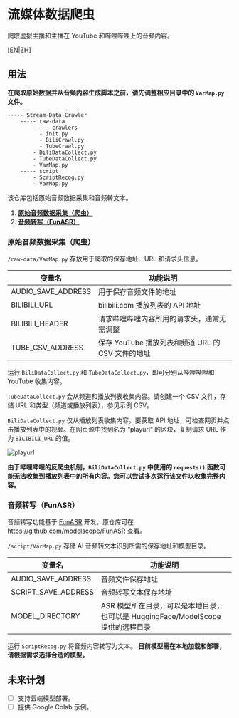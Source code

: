 # 流媒体数据爬虫

爬取虚拟主播和主播在 YouTube 和哔哩哔哩上的音频内容。

\[[EN](README-EN.md)|ZH\]

## 用法

**在爬取原始数据并从音频内容生成脚本之前，请先调整相应目录中的 `VarMap.py` 文件。**

```
----- Stream-Data-Crawler
    ----- raw-data
        ----- crawlers
          - init.py
          - BiliCrawl.py
          - TubeCrawl.py
        - BiliDataCollect.py
        - TubeDataCollect.py
        - VarMap.py
    ----- script
        - ScriptRecog.py
        - VarMap.py
```

该仓库包括原始音频数据采集和音频转文本。

1. [**原始音频数据采集（爬虫）**](#raw-data)
2. [**音频转写（FunASR）**](#transcript)

<a name="raw-data"></a>

### 原始音频数据采集（爬虫）

`/raw-data/VarMap.py` 存放用于爬取的保存地址、URL 和请求头信息。

| 变量名             | 功能说明                                          |
| ------------------ | ------------------------------------------------- |
| AUDIO_SAVE_ADDRESS | 用于保存音频文件的地址                            |
| BILIBILI_URL       | bilibili.com 播放列表的 API 地址                  |
| BILIBILI_HEADER    | 请求哔哩哔哩内容所用的请求头，通常无需调整        |
| TUBE_CSV_ADDRESS   | 保存 YouTube 播放列表和频道 URL 的 CSV 文件的地址 |

运行 `BiliDataCollect.py` 和 `TubeDataCollect.py`，即可分别从哔哩哔哩和 YouTube 收集内容。

`TubeDataCollect.py` 会从频道和播放列表收集内容。请创建一个 CSV 文件，存储 URL 和类型（频道或播放列表），参见示例 CSV。

`BiliDataCollect.py` 仅从播放列表收集内容。要获取 API 地址，可检查网页并点击播放列表中的视频。在网页源中找到名为 “playurl” 的区块，复制请求 URL 作为 `BILIBILI_URL` 的值。

![playurl](/README/playurl.gif)

**由于哔哩哔哩的反爬虫机制，`BiliDataCollect.py` 中使用的 `requests()` 函数可能无法收集到播放列表中的所有内容。您可以尝试多次运行该文件以收集完整内容。**

<a name="transcript"></a>

### 音频转写（FunASR）

音频转写功能基于 [FunASR](https://github.com/modelscope/FunASR) 开发。原仓库可在 https://github.com/modelscope/FunASR 查看。

`/script/VarMap.py` 存储 AI 音频转文本识别所需的保存地址和模型目录。

| 变量名              | 功能说明                                                                         |
| ------------------- | -------------------------------------------------------------------------------- |
| AUDIO_SAVE_ADDRESS  | 音频文件保存地址                                                                 |
| SCRIPT_SAVE_ADDRESS | 音频转写文本保存地址                                                             |
| MODEL_DIRECTORY     | ASR 模型所在目录，可以是本地目录，也可以是 HuggingFace/ModelScope 提供的远程目录 |

运行 `ScriptRecog.py` 将音频内容转写为文本。
**目前模型需在本地加载和部署，请根据需求选择合适的模型。**

## 未来计划

- [ ] 支持云端模型部署。
- [ ] 提供 Google Colab 示例。
